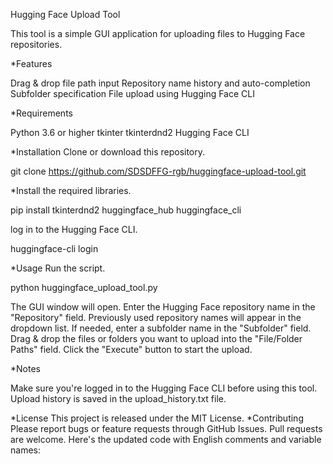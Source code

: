 Hugging Face Upload Tool

This tool is a simple GUI application for uploading files to Hugging Face repositories.

*Features

Drag & drop file path input
Repository name history and auto-completion
Subfolder specification
File upload using Hugging Face CLI

*Requirements

Python 3.6 or higher
tkinter
tkinterdnd2
Hugging Face CLI

*Installation
Clone or download this repository.

git clone https://github.com/SDSDFFG-rgb/huggingface-upload-tool.git

*Install the required libraries.

pip install tkinterdnd2 huggingface_hub huggingface_cli

log in to the Hugging Face CLI.

huggingface-cli login

*Usage
Run the script.

python huggingface_upload_tool.py

The GUI window will open.
Enter the Hugging Face repository name in the "Repository" field.
Previously used repository names will appear in the dropdown list.
If needed, enter a subfolder name in the "Subfolder" field.
Drag & drop the files or folders you want to upload into the "File/Folder Paths" field.
Click the "Execute" button to start the upload.

*Notes

Make sure you're logged in to the Hugging Face CLI before using this tool.
Upload history is saved in the upload_history.txt file.

*License
This project is released under the MIT License.
*Contributing
Please report bugs or feature requests through GitHub Issues. Pull requests are welcome. Here's the updated code with English comments and variable names:
